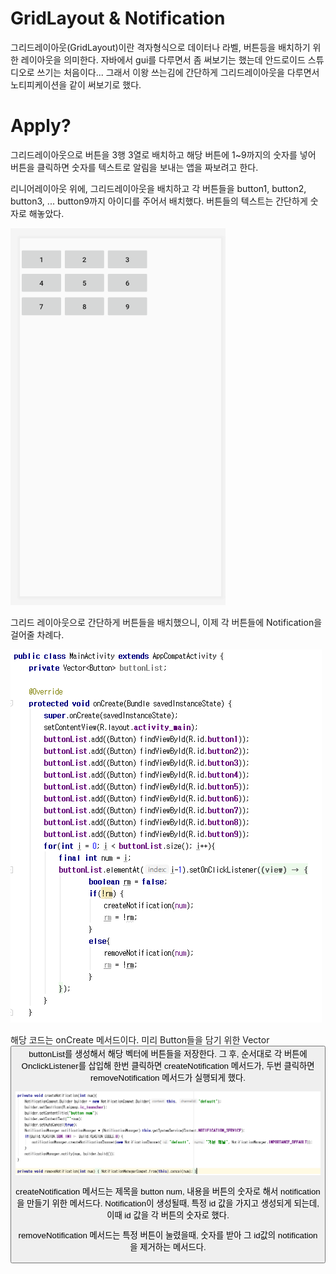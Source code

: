 GridLayout & Notification
========
그리드레이아웃(GridLayout)이란 격자형식으로 데이터나 라벨, 버튼등을 배치하기 위한 레이아웃을 의미한다.
자바에서 gui를 다루면서 좀 써보기는 했는데 안드로이드 스튜디오로 쓰기는 처음이다...
그래서 이왕 쓰는김에 간단하게 그리드레이아웃을 다루면서 노티피케이션을 같이 써보기로 했다.


Apply?
=======
그리드레이아웃으로 버튼을 3행 3열로 배치하고 해당 버튼에 1~9까지의 숫자를 넣어 버튼을 클릭하면 숫자를 텍스트로 알림을 보내는 앱을 짜보려고 한다.


리니어레이아웃 위에, 그리드레이아웃을 배치하고 각 버튼들을 button1, button2, button3, ... button9까지 아이디를 주어서 배치했다.
버튼들의 텍스트는 간단하게 숫자로 해놓았다.

![pp2_GridLayout1](https://github.com/S0rrow/PracticalProject2/blob/master/blog/androidstudio.PNG)

그리드 레이아웃으로 간단하게 버튼들을 배치했으니, 이제 각 버튼들에 Notification을 걸어줄 차례다.

![pp2_oncreate](https://github.com/S0rrow/PracticalProject2/blob/master/blog/oncreate.PNG)

해당 코드는 onCreate 메서드이다. 미리 Button들을 담기 위한 Vector<Button> buttonList를 생성해서 해당 벡터에 버튼들을 저장한다.
그 후, 순서대로 각 버튼에 OnclickListener를 삽입해 한번 클릭하면 createNotification 메서드가, 두번 클릭하면 removeNotification 메서드가 실행되게 했다.

![pp2_createremovenot](https://github.com/S0rrow/PracticalProject2/blob/master/blog/createremovenot.PNG)

createNotification 메서드는 제목을 button num, 내용을 버튼의 숫자로 해서 notification을 만들기 위한 메서드다.
Notification이 생성될때, 특정 id 값을 가지고 생성되게 되는데, 이때 id 값을 각 버튼의 숫자로 했다.

removeNotification 메서드는 특정 버튼이 눌렸을때, 숫자를 받아 그 id값의 notification을 제거하는 메서드다.
    
    
